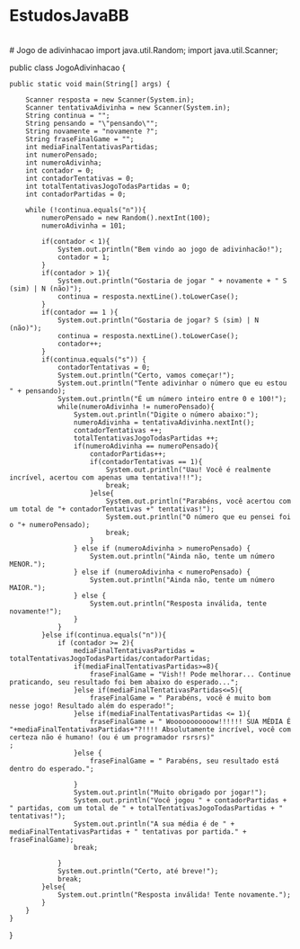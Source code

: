 # EstudosJavaBB
<br>
# Jogo de adivinhacao
import java.util.Random;
import java.util.Scanner;

public class JogoAdivinhacao {

    public static void main(String[] args) {

        Scanner resposta = new Scanner(System.in);
        Scanner tentativaAdivinha = new Scanner(System.in);
        String continua = "";
        String pensando = "\"pensando\"";
        String novamente = "novamente ?";
        String fraseFinalGame = "";
        int mediaFinalTentativasPartidas;
        int numeroPensado;
        int numeroAdivinha;
        int contador = 0;
        int contadorTentativas = 0;
        int totalTentativasJogoTodasPartidas = 0;
        int contadorPartidas = 0;

        while (!continua.equals("n")){
            numeroPensado = new Random().nextInt(100);
            numeroAdivinha = 101;

            if(contador < 1){
                System.out.println("Bem vindo ao jogo de adivinhacão!");
                contador = 1;
            }
            if(contador > 1){
                System.out.println("Gostaria de jogar " + novamente + " S (sim) | N (não)");
                continua = resposta.nextLine().toLowerCase();
            }
            if(contador == 1 ){
                System.out.println("Gostaria de jogar? S (sim) | N (não)");
                continua = resposta.nextLine().toLowerCase();
                contador++;
            }
            if(continua.equals("s")) {
                contadorTentativas = 0;
                System.out.println("Certo, vamos começar!");
                System.out.println("Tente adivinhar o número que eu estou " + pensando);
                System.out.println("É um número inteiro entre 0 e 100!");
                while(numeroAdivinha != numeroPensado){
                    System.out.println("Digite o número abaixo:");
                    numeroAdivinha = tentativaAdivinha.nextInt();
                    contadorTentativas ++;
                    totalTentativasJogoTodasPartidas ++;
                    if(numeroAdivinha == numeroPensado){
                        contadorPartidas++;
                        if(contadorTentativas == 1){
                            System.out.println("Uau! Você é realmente incrível, acertou com apenas uma tentativa!!!");
                            break;
                        }else{
                            System.out.println("Parabéns, você acertou com um total de "+ contadorTentativas +" tentativas!");
                            System.out.println("O número que eu pensei foi o "+ numeroPensado);
                            break;
                        }
                    } else if (numeroAdivinha > numeroPensado) {
                        System.out.println("Ainda não, tente um número MENOR.");
                    } else if (numeroAdivinha < numeroPensado) {
                        System.out.println("Ainda não, tente um número MAIOR.");
                    } else {
                        System.out.println("Resposta inválida, tente novamente!");
                    }
                }
            }else if(continua.equals("n")){
                if (contador >= 2){
                    mediaFinalTentativasPartidas = totalTentativasJogoTodasPartidas/contadorPartidas;
                    if(mediaFinalTentativasPartidas>=8){
                        fraseFinalGame = "Vish!! Pode melhorar... Continue praticando, seu resultado foi bem abaixo do esperado...";
                    }else if(mediaFinalTentativasPartidas<=5){
                        fraseFinalGame = " Parabéns, você é muito bom nesse jogo! Resultado além do esperado!";
                    }else if(mediaFinalTentativasPartidas <= 1){
                        fraseFinalGame = " Wooooooooooow!!!!!! SUA MÉDIA É "+mediaFinalTentativasPartidas+"?!!!! Absolutamente incrível, você com certeza não é humano! (ou é um programador rsrsrs)"                                ;
                    }else {
                        fraseFinalGame = " Parabéns, seu resultado está dentro do esperado.";
                        
                    }
                    System.out.println("Muito obrigado por jogar!");
                    System.out.println("Você jogou " + contadorPartidas + " partidas, com um total de " + totalTentativasJogoTodasPartidas + " tentativas!");
                    System.out.println("A sua média é de " + mediaFinalTentativasPartidas + " tentativas por partida." + fraseFinalGame);
                    break;
                    
                }
                System.out.println("Certo, até breve!");
                break;
            }else{
                System.out.println("Resposta inválida! Tente novamente.");
            }
        }
    }
}
